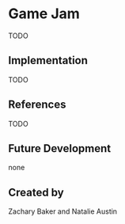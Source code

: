# Game Jam
TODO

## Implementation
TODO

## References
TODO

## Future Development
none

## Created by
Zachary Baker and Natalie Austin
